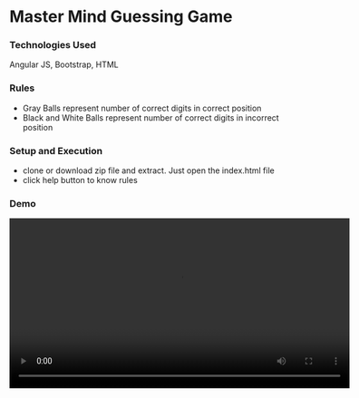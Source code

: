# Master Mind Guessing Game

### Technologies Used
Angular JS, Bootstrap, HTML

### Rules

- Gray Balls represent number of correct digits in correct position
- Black and White Balls represent number of correct digits in incorrect position


### Setup and Execution

- clone or download zip file and extract. Just open the index.html file
- click help button to know rules

### Demo

<video width="600" controls>
  <source src="https://raw.githubusercontent.com/sagautam5/master-mind-guessing-game/refs/heads/master/videos/howtoplay.webm" type="video/webm">
</video>